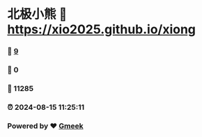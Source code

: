 # 北极小熊 :link: https://xio2025.github.io/xiong 
### :page_facing_up: [9](https://xio2025.github.io/xiong/tag.html) 
### :speech_balloon: 0 
### :hibiscus: 11285 
### :alarm_clock: 2024-08-15 11:25:11 
### Powered by :heart: [Gmeek](https://github.com/Meekdai/Gmeek)

